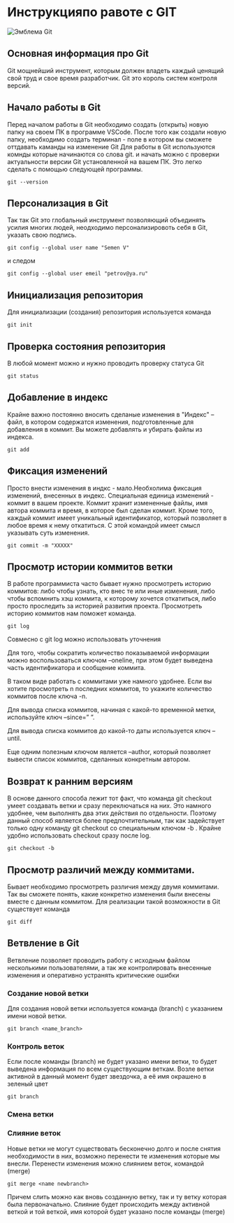 # **Инструкцияпо равоте с GIT**

![Эмблема Git](GH.jpeg)

## Основная информация про Git

Git мощнейший инструмент, которым должен владеть каждый ценящий свой труд и свое время разработчик. Git это король систем контроля версий. 

## Начало работы в Git

Перед началом работы в Git необходимо создать (открыть) новую папку на своем ПК в программе VSCode. После того как создали новую папку, необходимо создать терминал - поле в котором вы сможете оттдавать каманды на изменение Git
Для работы в Git используются комнды которые начинаются со слова git. и начать можно с проверки актуальности версии Git установленной на вашем ПК. Это легко сделать с помощью следующей программы.

    
    git --version   

## Персонализация в Git

Так так Git это глобальный инструмент позволяющий объединять усилия многих людей, неодходимо персонализировоть себя в Git, указать свою подпись.

    git config --global user name "Semen V"

и следом

    git config --global user emeil "petrov@ya.ru"
    
## Инициализация репозитория

Для инициализации (создания) репозитория используется команда
    
    git init   
     
## Проверка состояния репозитория

В любой момент можно и нужно проводить проверку статуса Git

    
    git status

## Добавление в индекс

Крайне важно постоянно вносить сделаные изменения в "Индекс" – файл, в котором содержатся изменения, подготовленные для добавления в коммит. Вы можете добавлять и убирать файлы из индекса.

    git add

## Фиксация изменений

Просто внести изменения в индкс - мало.Необхолима фиксация изменений, внесенных в индекс. Специальная единица изменений - коммит в вашем проекте. Коммит хранит измененные файлы, имя автора коммита и время, в которое был сделан коммит. Кроме того, каждый коммит имеет уникальный идентификатор, который позволяет в любое время к нему откатиться. С этой командой имеет смысл указывать суть изменения.

    git commit -m "XXXXX"

## Просмотр истории коммитов ветки

В работе программиста часто бывает нужно просмотреть историю коммитов:
либо чтобы узнать, кто внес те или иные изменения,
либо чтобы вспомнить хэш коммита, к которому хочется откатиться,
либо просто проследить за историей развития проекта.
Просмотреть историю коммитов нам поможет команда.

    git log

Совмесно с git log можно использовать уточнения 

Для того, чтобы сократить количество показываемой информации можно воспользоваться ключом –oneline, при этом будет выведена часть идентификатора и сообщение коммита.

В таком виде работать с коммитами уже намного удобнее. Если вы хотите просмотреть n последних коммитов, то укажите количество коммитов после ключа -n. 

Для вывода списка коммитов, начиная с какой-то временной метки, используйте ключ –since=”<date> <time>”.

Для вывода списка коммитов до какой-то даты используется ключ –until. 

Еще одним полезным ключом является –author, который позволяет вывести список коммитов, сделанных конкретным автором.

## Возврат к ранним версиям

В основе данного способа лежит тот факт, что команда git checkout умеет создавать ветки и сразу переключаться на них. Это намного удобнее, чем выполнять два этих действия по отдельности. Поэтому данный способ является более предпочтительным, так как задействует только одну команду git checkout со специальным ключом -b . Крайне удобно использовать checkout сразу после log.

    git checkout -b

## Просмотр различий между коммитами. 

Бывает необходимо просмотреть различия между двумя коммитами. Так вы сможете понять, какие конкретно изменения были внесены вместе с данным коммитом. Для реализации такой возможности в Git существует команда

    git diff

## Ветвление в Git

Ветвление позволяет проводить работу с исходным файлом несколькими пользователями, а так же контролировать внесенные изменения и оперативно устранять критические ошибки

### Создание новой ветки

Для создания новой ветки используется команда (branch) с указанием имени новой ветки. 

    git branch <name_branch>

### Контроль веток

Если после команды (branch) не будет указано имени ветки, то будет выведена информация по всем существующим веткам. Возле ветки активной в данный момент будет звездочка, а её имя окрашено в зеленый цвет

    git branch

### Смена ветки



### Слияние веток

Новые ветки не могут существовать бесконечно долго и после снятия необходимости в них, возможно перенести те изменения которые мы внесли. Перенести изменения можно слиянием веток, командой (merge)

    git merge <name newbranch>

Причем слить можно как вновь созданную ветку, так и ту ветку которая была первоначально. Слияние будет происходить между активной веткой и той веткой, имя которой будет указано после команды (merge)

